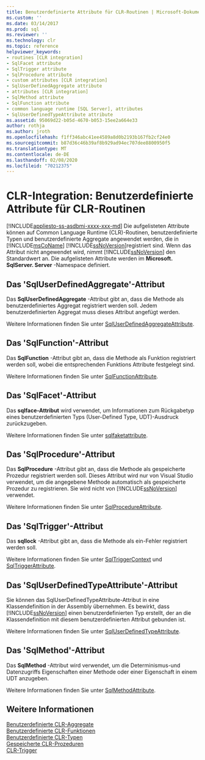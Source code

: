 ```yaml
---
title: Benutzerdefinierte Attribute für CLR-Routinen | Microsoft-Dokumentation
ms.custom: ''
ms.date: 03/14/2017
ms.prod: sql
ms.reviewer: ''
ms.technology: clr
ms.topic: reference
helpviewer_keywords:
- routines [CLR integration]
- SqlFacet attribute
- SqlTrigger attribute
- SqlProcedure attribute
- custom attributes [CLR integration]
- SqlUserDefinedAggregate attribute
- attributes [CLR integration]
- SqlMethod attribute
- SqlFunction attribute
- common language runtime [SQL Server], attributes
- SqlUserDefinedTypeAttribute attribute
ms.assetid: 95069d22-b05d-4670-b053-15ee2a664e33
author: rothja
ms.author: jroth
ms.openlocfilehash: f1ff346abc41ee4589a8d0b2193b167fb2cf24e0
ms.sourcegitcommit: b87d36c46b39af8b929ad94ec707dee8800950f5
ms.translationtype: MT
ms.contentlocale: de-DE
ms.lasthandoff: 02/08/2020
ms.locfileid: "70212375"
---
```

# <a name="clr-integration-custom-attributes-for-clr-routines"></a>CLR-Integration: Benutzerdefinierte Attribute für CLR-Routinen
[!INCLUDE[appliesto-ss-asdbmi-xxxx-xxx-md](../../../includes/appliesto-ss-asdbmi-xxxx-xxx-md.md)]
  Die aufgelisteten Attribute können auf Common Language Runtime (CLR)-Routinen, benutzerdefinierte Typen und benutzerdefinierte Aggregate angewendet werden, die in [!INCLUDE[msCoName](../../../includes/msconame-md.md)] [!INCLUDE[ssNoVersion](../../../includes/ssnoversion-md.md)]registriert sind. Wenn das Attribut nicht angewendet wird, nimmt [!INCLUDE[ssNoVersion](../../../includes/ssnoversion-md.md)] den Standardwert an. Die aufgelisteten Attribute werden im **Microsoft. SqlServer. Server** -Namespace definiert.  
  
## <a name="the-sqluserdefinedaggregate-attribute"></a>Das 'SqlUserDefinedAggregate'-Attribut  
 Das **SqlUserDefinedAggregate** -Attribut gibt an, dass die Methode als benutzerdefiniertes Aggregat registriert werden soll. Jedem benutzerdefinierten Aggregat muss dieses Attribut angefügt werden.  
  
 Weitere Informationen finden Sie unter [SqlUserDefinedAggregateAttribute](https://go.microsoft.com/fwlink/?LinkId=124626).  
  
## <a name="the-sqlfunction-attribute"></a>Das 'SqlFunction'-Attribut  
 Das **SqlFunction** -Attribut gibt an, dass die Methode als Funktion registriert werden soll, wobei die entsprechenden Funktions Attribute festgelegt sind.  
  
 Weitere Informationen finden Sie unter [SqlFunctionAttribute](https://go.microsoft.com/fwlink/?LinkId=128019).  
  
## <a name="the-sqlfacet-attribute"></a>Das 'SqlFacet'-Attribut  
 Das **sqlface-Attribut** wird verwendet, um Informationen zum Rückgabetyp eines benutzerdefinierten Typs (User-Defined Type, UDT)-Ausdruck zurückzugeben.  
  
 Weitere Informationen finden Sie unter [sqlfaketattribute](https://go.microsoft.com/fwlink/?LinkId=128020).  
  
## <a name="the-sqlprocedure-attribute"></a>Das 'SqlProcedure'-Attribut  
 Das **SqlProcedure** -Attribut gibt an, dass die Methode als gespeicherte Prozedur registriert werden soll. Dieses Attribut wird nur von Visual Studio verwendet, um die angegebene Methode automatisch als gespeicherte Prozedur zu registrieren. Sie wird nicht von [!INCLUDE[ssNoVersion](../../../includes/ssnoversion-md.md)] verwendet.  
  
 Weitere Informationen finden Sie unter [SqlProcedureAttribute](https://go.microsoft.com/fwlink/?LinkId=128021).  
  
## <a name="the-sqltrigger-attribute"></a>Das 'SqlTrigger'-Attribut  
 Das **sqllock** -Attribut gibt an, dass die Methode als ein-Fehler registriert werden soll.  
  
 Weitere Informationen finden Sie unter [SqlTriggerContext](https://go.microsoft.com/fwlink/?LinkId=128022) und [SqlTriggerAttribute](https://go.microsoft.com/fwlink/?LinkId=203898).  
  
## <a name="the-sqluserdefinedtypeattribute"></a>Das 'SqlUserDefinedTypeAttribute'-Attribut  
 Sie können das SqlUserDefinedTypeAttribute-Attribut in eine Klassendefinition in der Assembly übernehmen. Es bewirkt, dass [!INCLUDE[ssNoVersion](../../../includes/ssnoversion-md.md)] einen benutzerdefinierten Typ erstellt, der an die Klassendefinition mit diesem benutzerdefinierten Attribut gebunden ist.  
  
 Weitere Informationen finden Sie unter [SqlUserDefinedTypeAttribute](https://go.microsoft.com/fwlink/?LinkId=128024).  
  
## <a name="the-sqlmethod-attribute"></a>Das 'SqlMethod'-Attribut  
 Das **SqlMethod** -Attribut wird verwendet, um die Determinismus-und Datenzugriffs Eigenschaften einer Methode oder einer Eigenschaft in einem UDT anzugeben.  
  
 Weitere Informationen finden Sie unter [SqlMethodAttribute](https://go.microsoft.com/fwlink/?LinkId=128025).  
  
## <a name="see-also"></a>Weitere Informationen  
 [Benutzerdefinierte CLR-Aggregate](../../../relational-databases/clr-integration-database-objects-user-defined-functions/clr-user-defined-aggregates.md)   
 [Benutzerdefinierte CLR-Funktionen](../../../relational-databases/clr-integration-database-objects-user-defined-functions/clr-user-defined-functions.md)   
 [Benutzerdefinierte CLR-Typen](../../../relational-databases/clr-integration-database-objects-user-defined-types/clr-user-defined-types.md)   
 [Gespeicherte CLR-Prozeduren](https://msdn.microsoft.com/library/bbdd51b2-a9b4-4916-ba6f-7957ac6c3f33)   
 [CLR-Trigger](https://msdn.microsoft.com/library/302a4e4a-3172-42b6-9cc0-4a971ab49c1c)  
  
  
